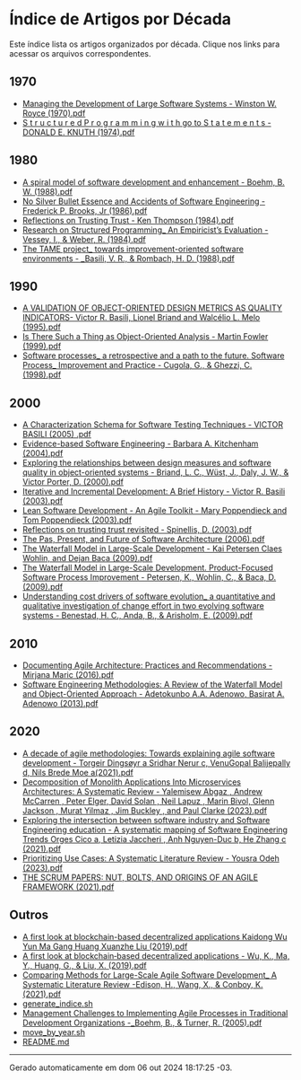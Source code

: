 # Índice de Artigos por Década

Este índice lista os artigos organizados por década. Clique nos links para acessar os arquivos correspondentes.

## 1970

- [Managing the Development of Large Software Systems - Winston W. Royce (1970).pdf](./1970/Managing%20the%20Development%20of%20Large%20Software%20Systems%20-%20Winston%20W.%20Royce%20(1970).pdf)
- [S t r u c t u r e d P r o g r a m m i n g w i t h go to S t a t e m e n t s - DONALD E. KNUTH (1974).pdf](./1970/S%20t%20r%20u%20c%20t%20u%20r%20e%20d%20P%20r%20o%20g%20r%20a%20m%20m%20i%20n%20g%20w%20i%20t%20h%20go%20to%20S%20t%20a%20t%20e%20m%20e%20n%20t%20s%20-%20DONALD%20E.%20KNUTH%20(1974).pdf)

## 1980

- [A spiral model of software development and enhancement - Boehm, B. W. (1988).pdf](./1980/A%20spiral%20model%20of%20software%20development%20and%20enhancement%20-%20Boehm,%20B.%20W.%20(1988).pdf)
- [No Silver Bullet Essence and Accidents of Software Engineering - Frederick P. Brooks, Jr (1986).pdf](./1980/No%20Silver%20Bullet%20Essence%20and%20Accidents%20of%20Software%20Engineering%20-%20Frederick%20P.%20Brooks,%20Jr%20(1986).pdf)
- [Reflections on Trusting Trust - Ken Thompson (1984).pdf](./1980/Reflections%20on%20Trusting%20Trust%20-%20Ken%20Thompson%20(1984).pdf)
- [Research on Structured Programming_ An Empiricist’s Evaluation - Vessey, I., & Weber, R. (1984).pdf](./1980/Research%20on%20Structured%20Programming_%20An%20Empiricist’s%20Evaluation%20-%20Vessey,%20I.,%20&%20Weber,%20R.%20(1984).pdf)
- [The TAME project_ towards improvement-oriented software environments - _Basili, V. R., & Rombach, H. D. (1988).pdf](./1980/The%20TAME%20project_%20towards%20improvement-oriented%20software%20environments%20-%20_Basili,%20V.%20R.,%20&%20Rombach,%20H.%20D.%20(1988).pdf)

## 1990

- [A VALIDATION OF OBJECT-ORIENTED DESIGN METRICS AS QUALITY INDICATORS- Victor R. Basili, Lionel Briand and Walcélio L. Melo (1995).pdf](./1990/A%20VALIDATION%20OF%20OBJECT-ORIENTED%20DESIGN%20METRICS%20AS%20QUALITY%20INDICATORS-%20Victor%20R.%20Basili,%20Lionel%20Briand%20and%20Walcélio%20L.%20Melo%20(1995).pdf)
- [Is There Such a Thing as Object-Oriented Analysis - Martin Fowler (1999).pdf](./1990/Is%20There%20Such%20a%20Thing%20as%20Object-Oriented%20Analysis%20-%20Martin%20Fowler%20(1999).pdf)
- [Software processes_ a retrospective and a path to the future. Software Process_ Improvement and Practice - Cugola, G., & Ghezzi, C. (1998).pdf](./1990/Software%20processes_%20a%20retrospective%20and%20a%20path%20to%20the%20future.%20Software%20Process_%20Improvement%20and%20Practice%20-%20Cugola,%20G.,%20&%20Ghezzi,%20C.%20(1998).pdf)

## 2000

- [A Characterization Schema for Software Testing Techniques - VICTOR BASILI (2005) .pdf](./2000/A%20Characterization%20Schema%20for%20Software%20Testing%20Techniques%20-%20VICTOR%20BASILI%20(2005)%20.pdf)
- [Evidence-based Software Engineering - Barbara A. Kitchenham (2004).pdf](./2000/Evidence-based%20Software%20Engineering%20-%20Barbara%20A.%20Kitchenham%20(2004).pdf)
- [Exploring the relationships between design measures and software quality in object-oriented systems - Briand, L. C., Wüst, J., Daly, J. W., & Victor Porter, D. (2000).pdf](./2000/Exploring%20the%20relationships%20between%20design%20measures%20and%20software%20quality%20in%20object-oriented%20systems%20-%20Briand,%20L.%20C.,%20Wüst,%20J.,%20Daly,%20J.%20W.,%20&%20Victor%20Porter,%20D.%20(2000).pdf)
- [Iterative and Incremental Development: A Brief History - Victor R. Basili (2003).pdf](./2000/Iterative%20and%20Incremental%20Development:%20A%20Brief%20History%20-%20Victor%20R.%20Basili%20(2003).pdf)
- [Lean Software Development - An Agile Toolkit - Mary Poppendieck and Tom Poppendieck (2003).pdf](./2000/Lean%20Software%20Development%20-%20An%20Agile%20Toolkit%20-%20Mary%20Poppendieck%20and%20Tom%20Poppendieck%20(2003).pdf)
- [Reflections on trusting trust revisited - Spinellis, D. (2003).pdf](./2000/Reflections%20on%20trusting%20trust%20revisited%20-%20Spinellis,%20D.%20(2003).pdf)
- [The Pas, Present, and Future of Software Architecture (2006).pdf](./2000/The%20Pas,%20Present,%20and%20Future%20of%20Software%20Architecture%20(2006).pdf)
- [The Waterfall Model in Large-Scale Development - Kai Petersen Claes Wohlin, and Dejan Baca (2009).pdf](./2000/The%20Waterfall%20Model%20in%20Large-Scale%20Development%20-%20Kai%20Petersen%20Claes%20Wohlin,%20and%20Dejan%20Baca%20(2009).pdf)
- [The Waterfall Model in Large-Scale Development. Product-Focused Software Process Improvement - Petersen, K., Wohlin, C., & Baca, D. (2009).pdf](./2000/The%20Waterfall%20Model%20in%20Large-Scale%20Development.%20Product-Focused%20Software%20Process%20Improvement%20-%20Petersen,%20K.,%20Wohlin,%20C.,%20&%20Baca,%20D.%20(2009).pdf)
- [Understanding cost drivers of software evolution_ a quantitative and qualitative investigation of change effort in two evolving software systems - Benestad, H. C., Anda, B., & Arisholm, E. (2009).pdf](./2000/Understanding%20cost%20drivers%20of%20software%20evolution_%20a%20quantitative%20and%20qualitative%20investigation%20of%20change%20effort%20in%20two%20evolving%20software%20systems%20-%20Benestad,%20H.%20C.,%20Anda,%20B.,%20&%20Arisholm,%20E.%20(2009).pdf)

## 2010

- [Documenting Agile Architecture: Practices and Recommendations - Mirjana Maric (2016).pdf](./2010/Documenting%20Agile%20Architecture:%20Practices%20and%20Recommendations%20-%20Mirjana%20Maric%20(2016).pdf)
- [Software Engineering Methodologies: A Review of the Waterfall Model and Object-Oriented Approach - Adetokunbo A.A. Adenowo, Basirat A. Adenowo (2013).pdf](./2010/Software%20Engineering%20Methodologies:%20A%20Review%20of%20the%20Waterfall%20Model%20and%20Object-Oriented%20Approach%20-%20Adetokunbo%20A.A.%20Adenowo,%20Basirat%20A.%20Adenowo%20(2013).pdf)

## 2020

- [A decade of agile methodologies: Towards explaining agile software development - Torgeir Dingsøyr a Sridhar Nerur c, VenuGopal Balijepally d, Nils Brede Moe a(2021).pdf](./2020/A%20decade%20of%20agile%20methodologies:%20Towards%20explaining%20agile%20software%20development%20-%20Torgeir%20Dingsøyr%20a%20Sridhar%20Nerur%20c,%20VenuGopal%20Balijepally%20d,%20Nils%20Brede%20Moe%20a(2021).pdf)
- [Decomposition of Monolith Applications Into Microservices Architectures: A Systematic Review - Yalemisew Abgaz , Andrew McCarren , Peter Elger, David Solan , Neil Lapuz , Marin Bivol, Glenn Jackson , Murat Yilmaz , Jim Buckley , and Paul Clarke (2023).pdf](./2020/Decomposition%20of%20Monolith%20Applications%20Into%20Microservices%20Architectures:%20A%20Systematic%20Review%20-%20Yalemisew%20Abgaz%20,%20Andrew%20McCarren%20,%20Peter%20Elger,%20David%20Solan%20,%20Neil%20Lapuz%20,%20Marin%20Bivol,%20Glenn%20Jackson%20,%20Murat%20Yilmaz%20,%20Jim%20Buckley%20,%20and%20Paul%20Clarke%20(2023).pdf)
- [Exploring the intersection between software industry and Software Engineering education - A systematic mapping of Software Engineering Trends Orges Cico a, Letizia Jaccheri , Anh Nguyen-Duc b, He Zhang c (2021).pdf](./2020/Exploring%20the%20intersection%20between%20software%20industry%20and%20Software%20Engineering%20education%20-%20A%20systematic%20mapping%20of%20Software%20Engineering%20Trends%20Orges%20Cico%20a,%20Letizia%20Jaccheri%20,%20Anh%20Nguyen-Duc%20b,%20He%20Zhang%20c%20(2021).pdf)
- [Prioritizing Use Cases: A Systematic Literature Review - Yousra Odeh (2023).pdf](./2020/Prioritizing%20Use%20Cases:%20A%20Systematic%20Literature%20Review%20-%20Yousra%20Odeh%20(2023).pdf)
- [THE SCRUM PAPERS: NUT, BOLTS, AND ORIGINS OF AN AGILE FRAMEWORK (2021).pdf](./2020/THE%20SCRUM%20PAPERS:%20NUT,%20BOLTS,%20AND%20ORIGINS%20OF%20AN%20AGILE%20FRAMEWORK%20(2021).pdf)

## Outros

- [A first look at blockchain-based decentralized applications Kaidong Wu Yun Ma Gang Huang Xuanzhe Liu (2019).pdf](./A%20first%20look%20at%20blockchain-based%20decentralized%20applications%20Kaidong%20Wu%20Yun%20Ma%20Gang%20Huang%20Xuanzhe%20Liu%20(2019).pdf)
- [A first look at blockchain‐based decentralized applications - Wu, K., Ma, Y., Huang, G., & Liu, X. (2019).pdf](./A%20first%20look%20at%20blockchain‐based%20decentralized%20applications%20-%20Wu,%20K.,%20Ma,%20Y.,%20Huang,%20G.,%20&%20Liu,%20X.%20(2019).pdf)
- [Comparing Methods for Large-Scale Agile Software Development_ A Systematic Literature Review -Edison, H., Wang, X., & Conboy, K. (2021).pdf](./Comparing%20Methods%20for%20Large-Scale%20Agile%20Software%20Development_%20A%20Systematic%20Literature%20Review%20-Edison,%20H.,%20Wang,%20X.,%20&%20Conboy,%20K.%20(2021).pdf)
- [generate_indice.sh](./generate_indice.sh)
- [Management Challenges to Implementing Agile Processes in Traditional Development Organizations -_Boehm, B., & Turner, R. (2005).pdf](./Management%20Challenges%20to%20Implementing%20Agile%20Processes%20in%20Traditional%20Development%20Organizations%20-_Boehm,%20B.,%20&%20Turner,%20R.%20(2005).pdf)
- [move_by_year.sh](./move_by_year.sh)
- [README.md](./README.md)

---

Gerado automaticamente em dom 06 out 2024 18:17:25 -03.
